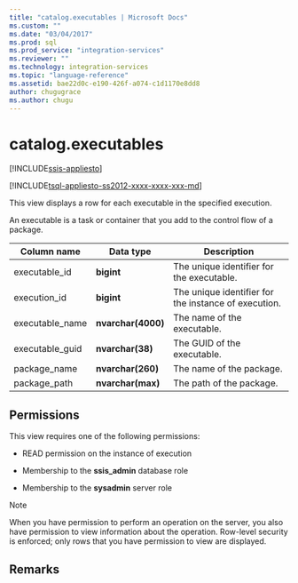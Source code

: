 ```yaml
---
title: "catalog.executables | Microsoft Docs"
ms.custom: ""
ms.date: "03/04/2017"
ms.prod: sql
ms.prod_service: "integration-services"
ms.reviewer: ""
ms.technology: integration-services
ms.topic: "language-reference"
ms.assetid: bae22d0c-e190-426f-a074-c1d1170e8dd8
author: chugugrace
ms.author: chugu
---
```

# catalog.executables 

[!INCLUDE[ssis-appliesto](../../includes/ssis-appliesto-ssvrpluslinux-asdb-asdw-xxx.md)]


[!INCLUDE[tsql-appliesto-ss2012-xxxx-xxxx-xxx-md](../../includes/tsql-appliesto-ss2012-xxxx-xxxx-xxx-md.md)]

  This view displays a row for each executable in the specified execution.  
  
 An executable is a task or container that you add to the control flow of a package.  
  
|Column name|**Data type**|Description|  
|-----------------|-------------------|-----------------|  
|executable_id|**bigint**|The unique identifier for the executable.|  
|execution_id|**bigint**|The unique identifier for the instance of execution.|  
|executable_name|**nvarchar(4000)**|The name of the executable.|  
|executable_guid|**nvarchar(38)**|The GUID of the executable.|  
|package_name|**nvarchar(260)**|The name of the package.|  
|package_path|**nvarchar(max)**|The path of the package.|  
  
## Permissions  
 This view requires one of the following permissions:  
  
-   READ permission on the instance of execution  
  
-   Membership to the **ssis_admin** database role  
  
-   Membership to the **sysadmin** server role  
  
> [!NOTE]  
>  When you have permission to perform an operation on the server, you also have permission to view information about the operation. Row-level security is enforced; only rows that you have permission to view are displayed.  
  
## Remarks  
  
